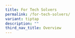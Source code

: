 ```yaml
---
title: For Tech Solvers
permalink: /for-tech-solvers/
variant: tiptap
description: ""
third_nav_title: Overview
---
```

